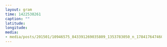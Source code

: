 ```yaml
---
layout: gram
time: 1422538261
caption: ""
latitude: 
longitude: 
media:
- media/posts/201501/10946575_843391269035809_1353783050_n_17841764746000351.jpg
---
```


